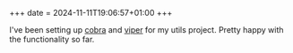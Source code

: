 +++
date = 2024-11-11T19:06:57+01:00
+++

I've been setting up [cobra](https://github.com/spf13/cobra) and [viper](https://github.com/spf13/viper) for my utils project. Pretty happy with the functionality so far.